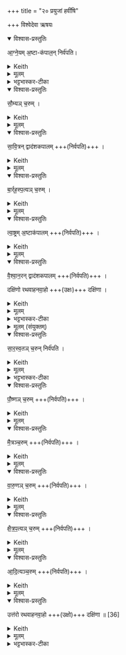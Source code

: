 +++
title = "२० प्रयुजां हवींषि"

+++
विश्वेदेवा ऋषयः

<details open><summary>विश्वास-प्रस्तुतिः</summary>

आ॒ग्ने॒यम् अ॒ष्टा-क॑पाल॒न् निर्व॑पति।  
</details>
<details><summary>Keith</summary>

To Agni he offers on eight potsherds; 
</details>
<details><summary>मूलम्</summary>

आ॒ग्ने॒यम॒ष्टाक॑पाल॒न्निर्व॑पति।
</details>
<details><summary>भट्टभास्कर-टीका</summary>

1तस्मिन्नपराह्णे षड्भिः प्रयुजां हविर्भिर्यजते, तानि विदधाति - आग्नेयमिति ॥ प्रयुजां हविर्भिर्यक्ष्ये इति सङ्कल्पः । षड्ढविष्क एको यज्ञ इति आग्नेयेष्ट्यन्ते सत्यान् दूतान् दक्षिणाद्रव्यहस्तान् प्रतिराजभ्यः प्रहिणोति । 'अभ्यषिक्षि राजाऽभूवम्' इति चावेदनं, आगतेषु दक्षिणाद्रव्याणि ऋत्विग्भ्य एव ददाति । ततस्सौम्यसावित्रबार्हस्पत्यत्वाष्ट्रवैश्वानराणि हवींषि ।
</details>
<details open><summary>विश्वास-प्रस्तुतिः</summary>

सौ॒म्यञ् च॒रुम् ।    
</details>
<details><summary>Keith</summary>

to Soma, an oblation; 
</details>
<details><summary>मूलम्</summary>

सौ॒म्यञ् च॒रुम् ।    
</details>
<details open><summary>विश्वास-प्रस्तुतिः</summary>

सा॒वि॒त्रन् द्वाद॑शकपालम्  +++(निर्वपति)+++ ।
</details>
<details><summary>Keith</summary>

to Savitr on twelve potsherds; 
</details>
<details><summary>मूलम्</summary>

सा॒वि॒त्रन्द्वाद॑शकपालम्  +++(निर्वपति)+++ ।
</details>
<details open><summary>विश्वास-प्रस्तुतिः</summary>

बा॒र्र्ह॒स्प॒त्यञ् च॒रुम् ।
</details>
<details><summary>Keith</summary>

to Brhaspati an oblation; 
</details>
<details><summary>मूलम्</summary>

बा॒र्र्ह॒स्प॒त्यञ्च॒रुम् ।
</details>
<details open><summary>विश्वास-प्रस्तुतिः</summary>

त्वा॒ष्ट्रम् अ॒ष्टाक॑पालम्  +++(निर्वपति)+++ ।  
</details>
<details><summary>Keith</summary>

to Tvastr on eight potsherds; 
</details>
<details><summary>मूलम्</summary>

त्वा॒ष्ट्रम॒ष्टाक॑पालम्  +++(निर्वपति)+++ ।  
</details>
<details open><summary>विश्वास-प्रस्तुतिः</summary>

वै॒श्वा॒न॒रन् द्वाद॑शकपालम्  +++(निर्वपति)+++ ।  

दक्षि॑णो रथवाहनवा॒हो +++(उक्षः)+++ दक्षि॑णा ।
</details>
<details><summary>Keith</summary>

to (Agni) Vaiśvanara on twelve potsherds; the sacrificial fee is the southern drawer of the chariot stand. 
</details>
<details><summary>मूलम्</summary>

वै॒श्वा॒न॒रन्द्वाद॑शकपालम्  +++(निर्वपति)+++ ।  

दक्षि॑णो रथवाहनवा॒हो दक्षि॑णा ।
</details>
<details><summary>भट्टभास्कर-टीका</summary>

विश्वेषां नराणां सम्बन्धी वैश्वानरः । 'नरे संज्ञायाम्' इति दीर्घत्वम् ।   
अत्र **दक्षिणः** दक्षिणतो युक्तः रथवाहनस्यासौ वाहो वाहकः गौर्दक्षिणा देया ॥
</details>
<details><summary>मूलम् (संयुक्तम्)</summary>

सारस्व॒तञ्च॒रुन्निर्व॑पति पौ॒ष्णञ्च॒रुम्मै॒त्रञ्च॒रुव्ँवा॑रु॒णञ्च॒रुङ्क्षै॑त्रप॒त्यञ्च॒रुमा॑दि॒त्यञ्च॒रुमुत्त॑रो रथवाहनवा॒हो दक्षि॑णा ॥
</details>
<details open><summary>विश्वास-प्रस्तुतिः</summary>

सा॒र॒स्व॒तञ् च॒रुन् निर्व॑पति ।  
</details>
<details><summary>Keith</summary>

To Sarasvati he offers an oblation; 
</details>
<details><summary>मूलम्</summary>

सा॒र॒स्व॒तञ्च॒रुन्निर्व॑पति ।  

</details>
<details><summary>भट्टभास्कर-टीका</summary>

2श्वोभूते सारस्वतादीभिः प्रयुजां हविर्भिर्यजते, तानि विदधाति - सारस्वतं चरुमित्यादि ॥ सारस्वतपौष्णमैत्रवारुणक्षैत्रपत्यादित्यानि हवींषि । 
</details>
<details open><summary>विश्वास-प्रस्तुतिः</summary>

पौ॒ष्णञ् च॒रुम्  +++(निर्वपति)+++ ।
</details>
<details><summary>Keith</summary>

to Pusan an oblation; 
</details>
<details><summary>मूलम्</summary>

पौ॒ष्णञ् च॒रुम्  +++(निर्वपति)+++ ।
</details>
<details open><summary>विश्वास-प्रस्तुतिः</summary>

मै॒त्रञ्च॒रुम्  +++(निर्वपति)+++ ।
</details>
<details><summary>Keith</summary>

to Mitra an oblation; 
</details>
<details><summary>मूलम्</summary>

मै॒त्रञ्चरुम्  +++(निर्वपति)+++ ।
</details>
<details open><summary>विश्वास-प्रस्तुतिः</summary>

वा॒रु॒णञ् च॒रुम्   +++(निर्वपति)+++ ।
</details>
<details><summary>Keith</summary>

to Varuna an oblation; 
</details>
<details><summary>मूलम्</summary>

वा॒रु॒णञ्च॒रुम्   +++(निर्वपति)+++ ।
</details>
<details open><summary>विश्वास-प्रस्तुतिः</summary>

क्षै॒त्र॒प॒त्यञ् च॒रुम्   +++(निर्वपति)+++ ।
</details>
<details><summary>Keith</summary>

to the lord of the fields an oblation; 
</details>
<details><summary>मूलम्</summary>

क्षै॒त्र॒प॒त्यञ्च॒रुम्   +++(निर्वपति)+++ ।
</details>
<details open><summary>विश्वास-प्रस्तुतिः</summary>

आ॒दि॒त्यञ्च॒रुम्  +++(निर्वपति)+++ ।
</details>
<details><summary>Keith</summary>

to the Adityas an oblation; 
</details>
<details><summary>मूलम्</summary>

आ॒दि॒त्यञ्च॒रुम्  +++(निर्वपति)+++ ।
</details>
<details open><summary>विश्वास-प्रस्तुतिः</summary>

उत्त॑रो रथवाहनवा॒हो +++(उक्षो)+++ दक्षि॑णा ॥ [36]
</details>
<details><summary>Keith</summary>

the sacrificial fee is the northern drawer of the chariot stand.
</details>
<details><summary>मूलम्</summary>

उत्त॑रो रथवाहनवा॒हो दक्षि॑णा ॥ [36]
</details>
<details><summary>भट्टभास्कर-टीका</summary>

अत्र उत्तरः उत्तरतो युक्तः रथवाहनवाहो बलीवर्दो दक्षिणा देया । 'आग्नेयमष्टाकपालं निर्वपति । तस्माच्छिशिरे कुरुपाञ्चालाः प्राञ्चो यान्ति' इत्यादि ब्राह्मणम् ॥

अथ राजसूयशेषः केशवपनीयोतिरात्रः, व्युष्टिर्द्विरात्रः, अग्निष्टोमातिरात्रः, क्षत्राणां धृतिस्त्रिष्टोमोग्निष्टोमश्चेति । सर्वोनुब्राह्मणेनावगन्तव्यः ॥

राजसूयस्समाप्तः ॥

इत्यष्टमे विंशोनुवाकः ॥  
</details>
